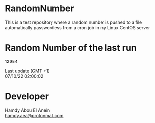 # RandomNumber    
This is a test repository where a random number is pushed to a file automatically passwordless from a cron job in my Linux CentOS server    
# Random Number of the last run   
12954
      
Last update (GMT +1)    
07/10/22 02:00:02
# Developer    
Hamdy Abou El Anein   
hamdy.aea@protonmail.com
